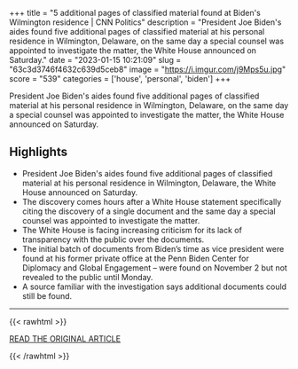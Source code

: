 +++
title = "5 additional pages of classified material found at Biden's Wilmington residence | CNN Politics"
description = "President Joe Biden's aides found five additional pages of classified material at his personal residence in Wilmington, Delaware, on the same day a special counsel was appointed to investigate the matter, the White House announced on Saturday."
date = "2023-01-15 10:21:09"
slug = "63c3d3746f4632c639d5ceb8"
image = "https://i.imgur.com/j9Mps5u.jpg"
score = "539"
categories = ['house', 'personal', 'biden']
+++

President Joe Biden's aides found five additional pages of classified material at his personal residence in Wilmington, Delaware, on the same day a special counsel was appointed to investigate the matter, the White House announced on Saturday.

## Highlights

- President Joe Biden's aides found five additional pages of classified material at his personal residence in Wilmington, Delaware, the White House announced on Saturday.
- The discovery comes hours after a White House statement specifically citing the discovery of a single document and the same day a special counsel was appointed to investigate the matter.
- The White House is facing increasing criticism for its lack of transparency with the public over the documents.
- The initial batch of documents from Biden’s time as vice president were found at his former private office at the Penn Biden Center for Diplomacy and Global Engagement – were found on November 2 but not revealed to the public until Monday.
- A source familiar with the investigation says additional documents could still be found.

---

{{< rawhtml >}}
  <p class="article-category">
    <a target="_blank" href="https://www.cnn.com/2023/01/14/politics/biden-classified-documents-wilmington-delaware-home/index.html">READ THE ORIGINAL ARTICLE</a>
  </p>
{{< /rawhtml >}}
